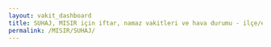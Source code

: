 ```yaml
---
layout: vakit_dashboard
title: SUHAJ, MISIR için iftar, namaz vakitleri ve hava durumu - ilçe/eyalet seç
permalink: /MISIR/SUHAJ/
---
```


<script type="text/javascript">
  var GLOBAL_COUNTRY = 'MISIR';
  var GLOBAL_CITY = 'SUHAJ';
  var GLOBAL_STATE = '';
  var lat = 72;
  var lon = 21;
</script>
